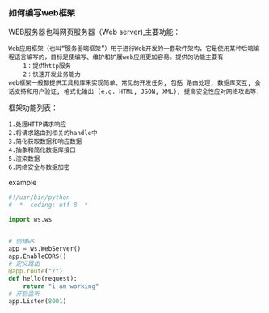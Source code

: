 ### 如何编写web框架


WEB服务器也叫网页服务器（Web server),主要功能：

```text
Web应用框架（也叫“服务器端框架”）用于进行Web开发的一套软件架构，它是使用某种后端编程语言编写的，目标是使编写、维护和扩展web应用更加容易。提供的功能主要有
    1：提供http服务
    2：快速开发业务能力
web框架一般都提供工具和库来实现简单、常见的开发任务, 包括 路由处理, 数据库交互, 会话支持和用户验证, 格式化输出 (e.g. HTML, JSON, XML), 提高安全性应对网络攻击等.
```


框架功能列表：
```text
1.处理HTTP请求响应
2.将请求路由到相关的handle中
3.简化获取数据和响应数据
4.抽象和简化数据库接口
5.渲染数据
6.网络安全与数据加密
```

example 
```python
#!/usr/bin/python
# -*- coding: utf-8 -*-

import ws.ws


# 创建ws
app = ws.WebServer()
app.EnableCORS()
# 定义路由
@app.route("/")
def hello(request):
    return "i am working"
# 开启监听
app.Listen(8001)
```
